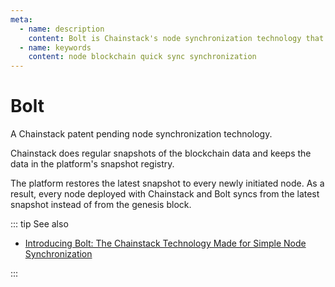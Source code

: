 ```yaml
---
meta:
  - name: description
    content: Bolt is Chainstack's node synchronization technology that allows you to deploy blockchain nodes and networks in minutes instead of hours, days, or months.
  - name: keywords
    content: node blockchain quick sync synchronization
---
```


# Bolt

A Chainstack patent pending node synchronization technology.

Chainstack does regular snapshots of the blockchain data and keeps the data in the platform's snapshot registry.

The platform restores the latest snapshot to every newly initiated node. As a result, every node deployed with Chainstack and Bolt syncs from the latest snapshot instead of from the genesis block.

::: tip See also

* <a href="https://chainstack.com/introducing-bolt-the-chainstack-technology-made-for-simple-node-synchronization/" target="_blank">Introducing Bolt: The Chainstack Technology Made for Simple Node Synchronization</a>

:::
